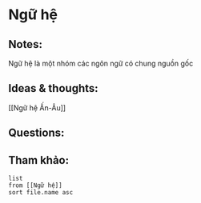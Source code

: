 # Ngữ hệ

## Notes:
Ngữ hệ là một nhóm các ngôn ngữ có chung nguồn gốc

## Ideas & thoughts:
[[Ngữ hệ Ấn-Âu]]

## Questions:


## Tham khảo:
```dataview
list
from [[Ngữ hệ]]
sort file.name asc
```